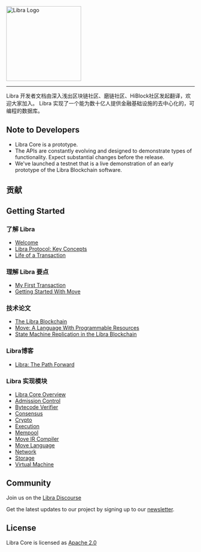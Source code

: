 <a href="https://learnblochain.cn/docs/libra/">
	<img width="200" src="./libra.png" alt="Libra Logo" />
</a>

<hr/>


Libra 开发者文档由深入浅出区块链社区、磨链社区、HiBlock社区发起翻译，欢迎大家加入。
Libra 实现了一个能为数十亿人提供金融基础设施的去中心化的，可编程的数据库。

## Note to Developers
* Libra Core is a prototype.
* The APIs are constantly evolving and designed to demonstrate types of functionality. Expect substantial changes before the release.
* We've launched a testnet that is a live demonstration of an early prototype of the Libra Blockchain software.

## 贡献



## Getting Started

### 了解 Libra
* [Welcome](https://learnblockchain.cn/docs/libra/docs/welcome-to-libra)
* [Libra Protocol: Key Concepts](https://learnblockchain.cn/docs/libra/docs/libra-protocol)
* [Life of a Transaction](https://learnblockchain.cn/docs/libra/docs/life-of-a-transaction)

### 理解 Libra 要点
* [My First Transaction](https://learnblockchain.cn/docs/libra/docs/my-first-transaction)
* [Getting Started With Move](https://learnblockchain.cn/docs/libra/docs/move-overview)

### 技术论文
* [The Libra Blockchain](https://learnblockchain.cn/docs/libra/docs/the-libra-blockchain-paper)
* [Move: A Language With Programmable Resources](https://learnblockchain.cn/docs/libra/docs/move-paper)
* [State Machine Replication in the Libra Blockchain](https://learnblockchain.cn/docs/libra/docs/state-machine-replication-paper)

### Libra博客
* [Libra: The Path Forward](https://learnblockchain.cn/docs/libra/blog/2019/06/18/the-path-forward/)

### Libra 实现模块

* [Libra Core Overview](https://learnblockchain.cn/docs/libra/docs/libra-core-overview)
* [Admission Control](https://learnblockchain.cn/docs/libra/docs/crates/admission-control)
* [Bytecode Verifier](https://learnblockchain.cn/docs/libra/docs/crates/bytecode-verifier)
* [Consensus](https://learnblockchain.cn/docs/libra/docs/crates/consensus)
* [Crypto](https://learnblockchain.cn/docs/libra/docs/crates/crypto)
* [Execution](https://learnblockchain.cn/docs/libra/docs/crates/execution)
* [Mempool](https://learnblockchain.cn/docs/libra/docs/crates/mempool)
* [Move IR Compiler](https://learnblockchain.cn/docs/libra/docs/crates/ir-to-bytecode)
* [Move Language](https://learnblockchain.cn/docs/libra/docs/crates/move-language)
* [Network](https://learnblockchain.cn/docs/libra/docs/crates/network)
* [Storage](https://learnblockchain.cn/docs/libra/docs/crates/storage)
* [Virtual Machine](https://learnblockchain.cn/docs/libra/docs/crates/vm)


## Community

Join us on the [Libra Discourse](https://community.libra.org)

Get the latest updates to our project by signing up to our [newsletter](https://learnblockchain.cn/docs/libra/newsletter_form).

## License

Libra Core is licensed as [Apache 2.0](https://github.com/libra/libra/blob/master/LICENSE)
